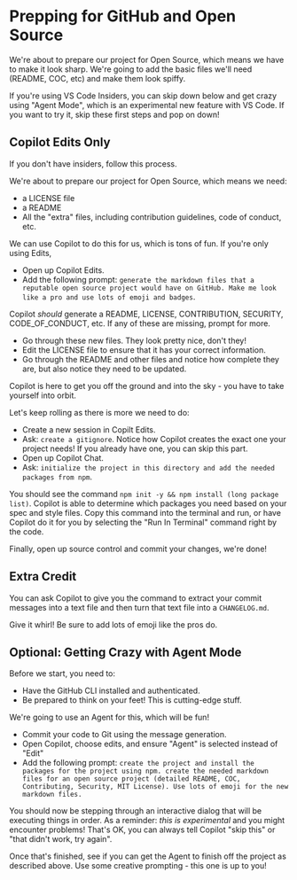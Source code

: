 # Prepping for GitHub and Open Source

We're about to prepare our project for Open Source, which means we have to make it look sharp. We're going to add the basic files we'll need (README, COC, etc) and make them look spiffy.

If you're using VS Code Insiders, you can skip down below and get crazy using "Agent Mode", which is an experimental new feature with VS Code. If you want to try it, skip these first steps and pop on down!

## Copilot Edits Only

If you don't have insiders, follow this process.

We're about to prepare our project for Open Source, which means we need:

 - a LICENSE file
 - a README
 - All the "extra" files, including contribution guidelines, code of conduct, etc.

We can use Copilot to do this for us, which is tons of fun. If you're only using Edits, 

 - Open up Copilot Edits.
 - Add the following prompt: `generate the markdown files that a reputable open source project would have on GitHub. Make me look like a pro and use lots of emoji and badges`.

Copilot _should_ generate a README, LICENSE, CONTRIBUTION, SECURITY, CODE_OF_CONDUCT, etc. If any of these are missing, prompt for more.

 - Go through these new files. They look pretty nice, don't they!
 - Edit the LICENSE file to ensure that it has your correct information.
 - Go through the README and other files and notice how complete they are, but also notice they need to be updated.

Copilot is here to get you off the ground and into the sky - you have to take yourself into orbit.

Let's keep rolling as there is more we need to do:

 - Create a new session in Copilt Edits.
 - Ask: `create a gitignore`. Notice how Copilot creates the exact one your project needs! If you already have one, you can skip this part.
 - Open up Copilot Chat.
 - Ask: `initialize the project in this directory and add the needed packages from npm`.

You should see the command `npm init -y && npm install (long package list)`. Copilot is able to determine which packages you need based on your spec and style files. Copy this command into the terminal and run, or have Copilot do it for you by selecting the "Run In Terminal" command right by the code.

Finally, open up source control and commit your changes, we're done!

## Extra Credit

You can ask Copilot to give you the command to extract your commit messages into a text file and then turn that text file into a `CHANGELOG.md`.

Give it  whirl! Be sure to add lots of emoji like the pros do.

## Optional: Getting Crazy with Agent Mode

Before we start, you need to:

 - Have the GitHub CLI installed and authenticated.
 - Be prepared to think on your feet! This is cutting-edge stuff.

We're going to use an Agent for this, which will be fun!

 - Commit your code to Git using the message generation.
 - Open Copilot, choose edits, and ensure "Agent" is selected instead of "Edit"
 - Add the following prompt: `create the project and install the packages for the project using npm. create the needed markdown files for an open source project (detailed README, COC, Contributing, Security, MIT License). Use lots of emoji for the new markdown files.`

You should now be stepping through an interactive dialog that will be executing things in order. As a reminder: _this is experimental_ and you might encounter problems! That's OK, you can always tell Copilot "skip this" or "that didn't work, try again".

Once that's finished, see if you can get the Agent to finish off the project as described above. Use some creative prompting - this one is up to you!
